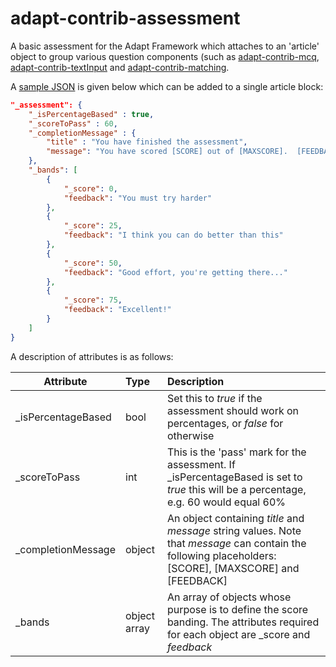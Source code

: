 adapt-contrib-assessment
========================

A basic assessment for the Adapt Framework which attaches to an 'article' object to group various question components (such as [adapt-contrib-mcq](https://github.com/adaptlearning/adapt-contrib-mcq), [adapt-contrib-textInput](https://github.com/adaptlearning/adapt-contrib-textInput) and [adapt-contrib-matching](https://github.com/adaptlearning/adapt-contrib-matching).

A [sample JSON](https://github.com/adaptlearning/adapt-contrib-assessment/example.json) is given below which can be added to a single article block:

```json
"_assessment": {
    "_isPercentageBased" : true,
    "_scoreToPass" : 60,
    "_completionMessage" : {
        "title" : "You have finished the assessment",
        "message": "You have scored [SCORE] out of [MAXSCORE].  [FEEDBACK]"
    },
    "_bands": [
        {
            "_score": 0,
            "feedback": "You must try harder"
        },
        {
            "_score": 25,
            "feedback": "I think you can do better than this"
        },
        {
            "_score": 50,
            "feedback": "Good effort, you're getting there..."
        },
        {
            "_score": 75,
            "feedback": "Excellent!"
        }
    ]
}
```

A description of attributes is as follows:

| Attribute        | Type| Description|
| ------------- |:-------------|:-----|
| _isPercentageBased        | bool |Set this to *true* if the assessment should work on percentages, or *false* for otherwise|
| _scoreToPass         | int      | This is the 'pass' mark for the assessment.  If _isPercentageBased is set to *true* this will be a percentage, e.g. 60 would equal 60% |
| _completionMessage            | object | An object containing *title* and *message* string values.  Note that *message* can contain the following placeholders: [SCORE], [MAXSCORE] and [FEEDBACK] |
| _bands          | object array | An array of objects whose purpose is to define the score banding.  The attributes required for each object are _score and *feedback*

